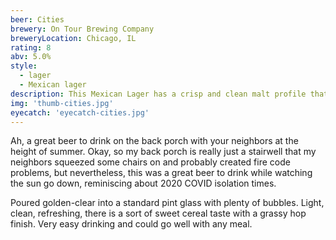 ```yaml
---
beer: Cities
brewery: On Tour Brewing Company
breweryLocation: Chicago, IL
rating: 8
abv: 5.0%
style:
  - lager
  - Mexican lager
description: This Mexican Lager has a crisp and clean malt profile that easily quenches the thirst on any Chicago summer day.
img: 'thumb-cities.jpg'
eyecatch: 'eyecatch-cities.jpg'
---
```

Ah, a great beer to drink on the back porch with your neighbors at the height of summer. Okay, so my back porch is really just a stairwell that my neighbors squeezed some chairs on and probably created fire code problems, but nevertheless, this was a great beer to drink while watching the sun go down, reminiscing about 2020 COVID isolation times.

Poured golden-clear into a standard pint glass with plenty of bubbles. Light, clean, refreshing, there is a sort of sweet cereal taste with a grassy hop finish. Very easy drinking and could go well with any meal.